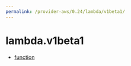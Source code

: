 ```yaml
---
permalink: /provider-aws/0.24/lambda/v1beta1/
---
```


# lambda.v1beta1



* [function](function.md)